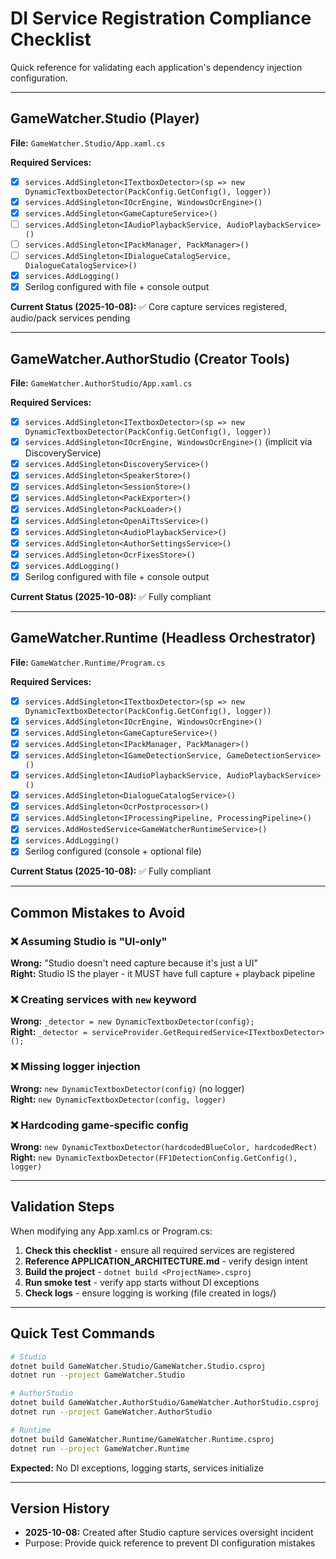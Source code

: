 # DI Service Registration Compliance Checklist

Quick reference for validating each application's dependency injection configuration.

---

## GameWatcher.Studio (Player)

**File:** `GameWatcher.Studio/App.xaml.cs`

**Required Services:**
- [x] `services.AddSingleton<ITextboxDetector>(sp => new DynamicTextboxDetector(PackConfig.GetConfig(), logger))`
- [x] `services.AddSingleton<IOcrEngine, WindowsOcrEngine>()`
- [x] `services.AddSingleton<GameCaptureService>()`
- [ ] `services.AddSingleton<IAudioPlaybackService, AudioPlaybackService>()`
- [ ] `services.AddSingleton<IPackManager, PackManager>()`
- [ ] `services.AddSingleton<IDialogueCatalogService, DialogueCatalogService>()`
- [x] `services.AddLogging()`
- [x] Serilog configured with file + console output

**Current Status (2025-10-08):** ✅ Core capture services registered, audio/pack services pending

---

## GameWatcher.AuthorStudio (Creator Tools)

**File:** `GameWatcher.AuthorStudio/App.xaml.cs`

**Required Services:**
- [x] `services.AddSingleton<ITextboxDetector>(sp => new DynamicTextboxDetector(PackConfig.GetConfig(), logger))`
- [x] `services.AddSingleton<IOcrEngine, WindowsOcrEngine>()` (implicit via DiscoveryService)
- [x] `services.AddSingleton<DiscoveryService>()`
- [x] `services.AddSingleton<SpeakerStore>()`
- [x] `services.AddSingleton<SessionStore>()`
- [x] `services.AddSingleton<PackExporter>()`
- [x] `services.AddSingleton<PackLoader>()`
- [x] `services.AddSingleton<OpenAiTtsService>()`
- [x] `services.AddSingleton<AudioPlaybackService>()`
- [x] `services.AddSingleton<AuthorSettingsService>()`
- [x] `services.AddSingleton<OcrFixesStore>()`
- [x] `services.AddLogging()`
- [x] Serilog configured with file + console output

**Current Status (2025-10-08):** ✅ Fully compliant

---

## GameWatcher.Runtime (Headless Orchestrator)

**File:** `GameWatcher.Runtime/Program.cs`

**Required Services:**
- [x] `services.AddSingleton<ITextboxDetector>(sp => new DynamicTextboxDetector(PackConfig.GetConfig(), logger))`
- [x] `services.AddSingleton<IOcrEngine, WindowsOcrEngine>()`
- [x] `services.AddSingleton<GameCaptureService>()`
- [x] `services.AddSingleton<IPackManager, PackManager>()`
- [x] `services.AddSingleton<IGameDetectionService, GameDetectionService>()`
- [x] `services.AddSingleton<IAudioPlaybackService, AudioPlaybackService>()`
- [x] `services.AddSingleton<DialogueCatalogService>()`
- [x] `services.AddSingleton<OcrPostprocessor>()`
- [x] `services.AddSingleton<IProcessingPipeline, ProcessingPipeline>()`
- [x] `services.AddHostedService<GameWatcherRuntimeService>()`
- [x] `services.AddLogging()`
- [x] Serilog configured (console + optional file)

**Current Status (2025-10-08):** ✅ Fully compliant

---

## Common Mistakes to Avoid

### ❌ Assuming Studio is "UI-only"
**Wrong:** "Studio doesn't need capture because it's just a UI"  
**Right:** Studio IS the player - it MUST have full capture + playback pipeline

### ❌ Creating services with `new` keyword
**Wrong:** `_detector = new DynamicTextboxDetector(config);`  
**Right:** `_detector = serviceProvider.GetRequiredService<ITextboxDetector>();`

### ❌ Missing logger injection
**Wrong:** `new DynamicTextboxDetector(config)` (no logger)  
**Right:** `new DynamicTextboxDetector(config, logger)`

### ❌ Hardcoding game-specific config
**Wrong:** `new DynamicTextboxDetector(hardcodedBlueColor, hardcodedRect)`  
**Right:** `new DynamicTextboxDetector(FF1DetectionConfig.GetConfig(), logger)`

---

## Validation Steps

When modifying any App.xaml.cs or Program.cs:

1. **Check this checklist** - ensure all required services are registered
2. **Reference APPLICATION_ARCHITECTURE.md** - verify design intent
3. **Build the project** - `dotnet build <ProjectName>.csproj`
4. **Run smoke test** - verify app starts without DI exceptions
5. **Check logs** - ensure logging is working (file created in logs/)

---

## Quick Test Commands

```bash
# Studio
dotnet build GameWatcher.Studio/GameWatcher.Studio.csproj
dotnet run --project GameWatcher.Studio

# AuthorStudio
dotnet build GameWatcher.AuthorStudio/GameWatcher.AuthorStudio.csproj
dotnet run --project GameWatcher.AuthorStudio

# Runtime
dotnet build GameWatcher.Runtime/GameWatcher.Runtime.csproj
dotnet run --project GameWatcher.Runtime
```

**Expected:** No DI exceptions, logging starts, services initialize

---

## Version History

- **2025-10-08:** Created after Studio capture services oversight incident
- Purpose: Provide quick reference to prevent DI configuration mistakes
